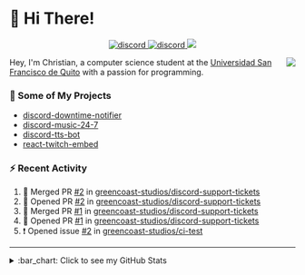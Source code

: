 # :wave: Hi There!

<p align="center">
  <a href="https://discord.gg/mhj3Zsv">
    <img alt="discord" src="https://img.shields.io/discord/730998659008823296.svg?label=&logo=discord&logoColor=ffffff&color=7389D8&labelColor=6A7EC2"/>
  </a>
  <a href="https://twitter.com/moonstar_x99">
    <img alt="discord" src="https://img.shields.io/twitter/follow/moonstar_x99?label=Follow%20Me%21&style=social"/>
  </a>
  <a href="https://badges.pufler.dev">
    <img src="https://badges.pufler.dev/visits/moonstar-x/moonstar-x?style=flat&logo=github">
  </a>
</p>

<img align="right" src="https://media.tenor.com/images/cb8fb20986aac7eef75c8ce6bc3997c0/tenor.gif" />

Hey, I'm Christian, a computer science student at the [Universidad San Francisco de Quito](http://www.usfq.edu.ec/Paginas/Inicio.aspx) with a passion for programming.

### :rocket: Some of My Projects

* [discord-downtime-notifier](https://github.com/moonstar-x/discord-downtime-notifier)
* [discord-music-24-7](https://github.com/moonstar-x/discord-music-24-7)
* [discord-tts-bot](https://github.com/moonstar-x/discord-tts-bot)
* [react-twitch-embed](https://github.com/moonstar-x/react-twitch-embed)

### :zap: Recent Activity

<!--START_SECTION:activity-->
1. 🎉 Merged PR [#2](https://github.com//greencoast-studios/discord-support-tickets/pull/2) in [greencoast-studios/discord-support-tickets](https://github.com//greencoast-studios/discord-support-tickets)
2. 💪 Opened PR [#2](https://github.com//greencoast-studios/discord-support-tickets/pull/2) in [greencoast-studios/discord-support-tickets](https://github.com//greencoast-studios/discord-support-tickets)
3. 🎉 Merged PR [#1](https://github.com//greencoast-studios/discord-support-tickets/pull/1) in [greencoast-studios/discord-support-tickets](https://github.com//greencoast-studios/discord-support-tickets)
4. 💪 Opened PR [#1](https://github.com//greencoast-studios/discord-support-tickets/pull/1) in [greencoast-studios/discord-support-tickets](https://github.com//greencoast-studios/discord-support-tickets)
5. ❗️ Opened issue [#2](https://github.com//greencoast-studios/ci-test/issues/2) in [greencoast-studios/ci-test](https://github.com//greencoast-studios/ci-test)
<!--END_SECTION:activity-->

---

<details>
  <summary>
    :bar_chart: Click to see my GitHub Stats
  </summary>
  <p align="center">
    <br>
    <img alt="GitHub Stats" src="https://github-readme-stats.vercel.app/api?username=moonstar-x&count_private=true&show_icons=true&theme=dracula" />
    <br>
    <img alt="GitHub Top Languages" src="https://github-readme-stats.vercel.app/api/top-langs/?username=moonstar-x&layout=compact&theme=dracula" />
  </p>
</details>
